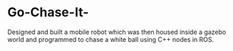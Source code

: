 # Go-Chase-It-
Designed and built a mobile robot which was then housed inside a gazebo world and programmed to chase a white ball using C++ nodes in ROS. 
